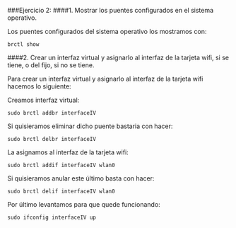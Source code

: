 ###Ejercicio 2: 
####1. Mostrar los puentes configurados en el sistema operativo.

Los puentes configurados del sistema operativo los mostramos con:

	brctl show
    
####2. Crear un interfaz virtual y asignarlo al interfaz de la tarjeta wifi, si se tiene, o del fijo, si no se tiene.

Para crear un interfaz virtual y asignarlo al interfaz de la tarjeta wifi hacemos lo siguiente:

Creamos interfaz virtual:

	sudo brctl addbr interfaceIV

Si quisieramos eliminar dicho puente bastaria con hacer:

	sudo brctl delbr interfaceIV

La asignamos al interfaz de la tarjeta wifi:

    sudo brctl addif interfaceIV wlan0

Si quisieramos anular este último basta con hacer:

	sudo brctl delif interfaceIV wlan0

Por último levantamos para que quede funcionando:

	sudo ifconfig interfaceIV up